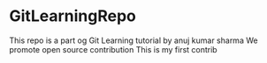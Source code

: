 # GitLearningRepo
This repo is a part og Git Learning tutorial by anuj kumar sharma
We promote open source contribution
This is my first contrib
